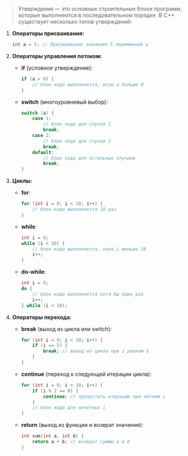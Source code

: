
>Утверждения — это основные строительные блоки программ, которые выполняются в последовательном порядке. В C++ существует несколько типов утверждений:

1. **Операторы присваивания:**

   ```cpp
   int a = 5; // Присваивание значения 5 переменной a
   ```

2. **Операторы управления потоком:**
   - **if** (условное утверждение):

	 ```cpp
     if (a > 0) {
         // блок кода выполняется, если a больше 0
     }
     ```

   - **switch** (многоуровневый выбор):

	 ```cpp
     switch (a) {
         case 1:
             // блок кода для случая 1
             break;
         case 2:
             // блок кода для случая 2
             break;
         default:
             // блок кода для остальных случаев
             break;
     }
     ```

3. **Циклы:**
   - **for**:

	 ```cpp
     for (int i = 0; i < 10; i++) {
         // блок кода выполняется 10 раз
     }
     ```

   - **while**:

	 ```cpp
     int i = 0;
     while (i < 10) {
         // блок кода выполняется, пока i меньше 10
         i++;
     }
     ```

   - **do-while**:

	 ```cpp
     int i = 0;
     do {
         // блок кода выполняется хотя бы один раз
         i++;
     } while (i < 10);
     ```

4. **Операторы перехода:**
   - **break** (выход из цикла или switch):

	 ```cpp
     for (int i = 0; i < 10; i++) {
         if (i == 5) {
             break; // выход из цикла при i равном 5
         }
     }
     ```

   - **continue** (переход к следующей итерации цикла):

	 ```cpp
     for (int i = 0; i < 10; i++) {
         if (i % 2 == 0) {
             continue; // пропустить итерацию при четном i
         }
         // блок кода для нечетных i
     }
     ```

   - **return** (выход из функции и возврат значения):

	 ```cpp
     int sum(int a, int b) {
         return a + b; // возврат суммы a и b
     }
     ```
